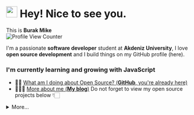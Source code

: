 <h1><img src="https://emojis.slackmojis.com/emojis/images/1531849430/4246/blob-sunglasses.gif?1531849430" width="30"/> Hey! Nice to see you.</h1>

This is **Burak Mike**  
![Profile View Counter](https://komarev.com/ghpvc/?username=MahykBurak)

I'm a passionate **software developer** student at **Akdeniz University**,
I love **open source development** and I build things on my GitHub profile (here). 

### I'm currently learning and growing with JavaScript

- 🤟🏽  [What am I doing about Open Source? (**GitHub**, you're already here)](https://github.com/f)
- 👨🏽‍💻  [More about me  (**My blog**)](http://burakmike.herokuapp.com)
Do not forget to view my open source projects below 👇🏻


<details>
  <summary>More...</summary>
  <p float="center">
  <img src="https://github-readme-stats.vercel.app/api?username=MahykBurak&show_icons=true&count_private=true&theme=dark" />
  <img src="https://github-readme-stats.vercel.app/api/top-langs/?username=MahykBurak&theme=dark">
  </p>
</details>

